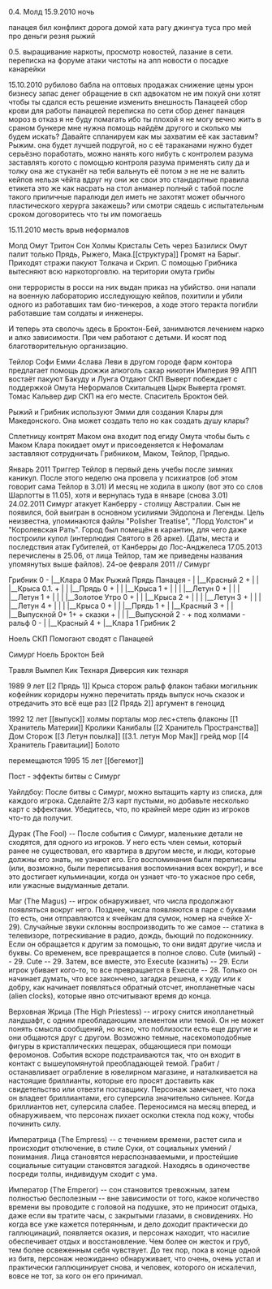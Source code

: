 0.4. Молд
15.9.2010 ночь

панацея бил конфликт
дорога домой
хата рагу джингуа туса про мей про деньги
резня
рыжий

0.5. 
выращивание наркоты, просмотр новостей, лазание в сети.
переписка на форуме
атаки чистоты на апп
новости о посадке канарейки

15.10.2010
рубилово бабла на оптовых продажах
снижение цены урон бизнесу
запас денег обращение в скп адвокатом
не им похуй они хотят чтобы ты сдался
есть решение изменить внешность Панацеей
сбор крови для работы панацеей
переписка по сети
сбор денег
панацея мороз в отказ я не буду помагать ибо ты плохой
я не могу вечно жить в сраном бункере
мне нужна помощь
найдём другого
и сколько мы будем искать? 
Давайте спланируем как мы захватим её как заставим? 
Рыжим. она будет лучшей подругой, но с её тараканами нужно будет серьёзно поработать, можно нанять кого нибуть с контролем разума
заставлять когото с помощью контроля разума применять силу да и толку она же стуканёт на тебя
вальнуть её потом
э не не не валить кейпов нельзя
чёйта вдруг ну они же свои это стандартные правила етикета
это же как насрать на стол
анманер полный с табой после такого приличные паралюди дел иметь не захотят
может обычного пластического херурга закажешь?
или смотри сядешь с испытательным сроком договоритесь что ты им помогаешь

15.11.2010
месть
врыв неформалов




Молд Омут Тритон Сон Холмы Кристалы Сеть через Базилиск
Омут палит только Прядь, Рыжего, Мака.[[структура]]
Громят на Барыг. Приходят стражи пакуют Толкача и Скрип.
С помощью Грибника вытесняют всю наркоторговлю. на територии омута грибы

они террористы в росси на них выдан приказ на убийство.
они напали на военную лабораторию исследующую кейпов, похитили и убили одного из работавших там био-тинкеров, а ходе этого теракта погибли работавшие там солдаты и инженеры.

И теперь эта сволочь здесь в Броктон-Бей, занимаются лечением нарко и алко зависимости. При чем работают с детьми. И косят под благотворительную организацию.

Тейлор Софи Емми 4слава Леви в другом городе
фарм контора предлагает помощь дрожжи алкоголь сахар никотин
Империя 99 АПП востаёт пакуют Бакуду и Лунга Отдают СКП
Выверт побеждает с поддержкой Омута Неформалов Скитальцев Цырк
Выверта громят. Томас Кальвер дир СКП на его месте. Спаситель Броктон бей.

Рыжий и Грибник используют Эмми для создания Клары для Македонского.
Она может создать тело но как создать душу клары?



Сплетницу контрят Маком она входит под егиду Омута чтобы быть с Маком
Клара покидает омут и присоеденяется к Нефомалам
заставляют сотрудничать Грибником, Маком, Тейлор, Прядью.




 Январь 2011
   Триггер Тейлор в первый день учебы после зимних каникул. После этого неделю она провела у психиатров (об этом говорит сама Тейлор в 3.01)
   И месяц не ходила в школу (вот это со слов Шарлотты в 11.05), хотя и вернулась туда в январе (снова 3.01)
 24.02.2011
   Симург атакует Канберру - столицу Австралии. Сын не появился, бой выигран в основном усилиями Эйдолона и Легенды. Цель неизвестна, упоминаются файлы "Polisher Treatise", "Лорд Уолстон" и "Королевская Рать". Город был помещён в карантин, для чего даже построили купол (интерлюдия Святого в 26 арке).
   (Даты, места и последствия атак Губителей, от Канберры до Лос-Анджелеса 17.05.2013 перечислены в 25.06, от лица Тейлор, там же приведены названия упомянутых выше файлов).
24-ое февраля 2011 // Симург







Грибник 0 -
|__Клара 0 Мак Рыжий Прядь Панацея -
|	|__Красный 2 +
|	|	|__Крыса 0.1. +
|	|	|__Прядь 0 +
|	|	|__Крыса 1 +
|	|	|	|__Летун 0 +
|	|	|	|__Летун 1 +
|	|	|		|__Золотое Утро 0 +
|	|	|__Крыса 2 +
|	|	|	|__Летун 3 +
|	|	|	|__Летун 4 +
|	|	|	|__Крыса 0 +
|	|	|__Прядь 1 +
|	|__Красный 3 +
|	|	|__Выпускной 0+ 1+ + сказки +
|	|	|__Выпускной 2 - + под холмами - ральф 0 -
|	|__Красный 4 +
|__Клара 1
Грибник 2

Ноель СКП Помогают сводят с Панацеей

Симург Ноель Броктон Бей

Травля Вымпел
Кик Технаря
Диверсия кик технаря

1989 9 лет
[[2 Прядь 1]] Крыса сторож ральф флакон табаки могильник кофейник коридоры
нужно перечитать прядь выпуск ночь сказок и отредачить это всё еще раз
[[2 Прядь 2]] аргумент в геноцид

1992 12 лет [[выпуск]] холмы порталы мор лес+степь флаконы
[[1 Хранитель Материи]] Кролики Канибалы
[[2 Хранитель Пространства]] Дом Сторож
[[3 Летун поылка]]
[[3.1. летун Мор Мак]] грейд мор
[[4 Хранитель Гравитации]] Болото

перемещаются
1995 15 лет [[бегемот]]





  Пост - эффекты битвы с Симург
  
   Уайлдбоу:
   После битвы с Симург, можно вытащить карту из списка, для каждого игрока. Сделайте 2/3 карт пустыми, но добавьте несколько карт с эффектами. Убедитесь, что, по крайней мере один из игроков что-то да получит.
  
   Дурак (The Fool) -- После события с Симург, маленькие детали не сходятся, для одного из игроков. У него есть член семьи, который ранее не существовал, его квартира в другом месте, и люди, которые должны его знать, не узнают его. Его воспоминания были переписаны (или, возможно, были переписывания воспоминания всех вокруг), и все это достигает кульминации, когда он узнает что-то ужасное про себя, или ужасные выдуманные детали.
  
   Маг (The Magus) -- игрок обнаруживает, что числа продолжают появляться вокруг него. Позднее, числа появляются в паре с буквами (то есть, они отправляются к ячейкам для сумок, номер на ячейке X-29). Случайные звуки склонны воспроизводить то же самое -- статика в телевизоре, потрескивание в радио, дождь, бьющий по подоконнику. Если он обращается к другим за помощью, то они видят другие числа и буквы. Со временем, все превращается в полное слово. Cute (милый) -- 29. Cute -- 29. Затем, все вместе, это Execute (казнить) -- 29. Если игрок убивает кого-то, то все превращается в Execute -- 28. Только он начинает думать, что все закончено, загадка решена, к худу или к добру, как начинает появляться обратный отсчет, инопланетные часы (alien clocks), которые явно отсчитывают время до конца.
  
   Верховная Жрица (The High Priestess) -- игроку снится инопланетный ландшафт, c одним преобладающим элементом или темой. Он не может понять смысла сообщений, но ясно, что поблизости есть еще другие и они общаются друг с другом. Возможно темные, насекомоподобные фигуры в кристаллических пещерах, общающиеся при помощи феромонов. События вскоре подстраиваются так, что он входит в контакт с вышеупомянутой преобладающей темой. Грабит / останавливает ограбление в ювелирном магазине, и наталкивается на настоящие бриллианты, которые его просят доставить как свидетельство или отвезти поставщику. Персонаж замечает, что пока он владеет бриллиантами, его суперсила значительно сильнее. Когда бриллиантов нет, суперсила слабее. Переносимся на месяц вперед, и обнаруживаем, что персонаж пихает осколки стекла под кожу, чтобы починить силу.
  
   Императрица (The Empress) -- с течением времени, растет сила и происходит отключение, в стиле Суки, от социальных умений / понимания. Лица становятся нераспознаваемыми, и простейшие социальные ситуации становятся загадкой. Находясь в одиночестве посреди толпы, индивидуум сходит с ума.
  
   Император (The Emperor) -- сон становится тревожным, затем полностью бесполезным -- вне зависимости от того, какое количество времени вы проводите с головой на подушке, это не приносит отдыха, даже если вы тратите часы, с закрытыми глазами, в сновидениях. Но когда все уже кажется потерянным, и дело доходит практически до галлюцинаций, появляется оказия, и персонаж находит, что насилие обеспечивает отдых и восстановление. Чем более он жесток и груб, тем более освеженным себя чувствует. До тех пор, пока в конце одной из битв, персонаж неожиданно обнаруживает, что очень, очень устал и практически галлюцинирует снова, и человек, которого он искалечил, вовсе не тот, за кого он его принимал.